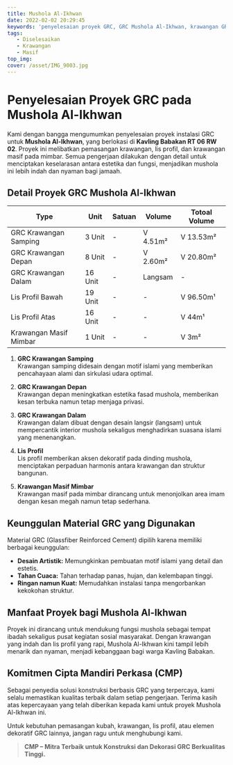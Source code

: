 ```yaml
---
title: Mushola Al-Ikhwan
date: 2022-02-02 20:29:45
keywords: 'penyelesaian proyek GRC, GRC Mushola Al-Ikhwan, krawangan GRC islami, pemasangan krawangan GRC, lis profil GRC, GRC krawangan mimbar, GRC fasad mushola, instalasi dekorasi GRC, kontraktor GRC profesional, proyek GRC Kavling Babakan, mushola estetis dengan GRC, desain islami GRC, manfaat GRC pada mushola, GRC tahan cuaca, keunggulan material GRC, dekorasi interior mushola, krawangan masif GRC, GRC lis profil bawah, GRC lis profil atas, jasa pemasangan krawangan GRC'
tags: 
   - Diselesaikan
   - Krawangan
   - Masif
top_img:
cover: /asset/IMG_9003.jpg
---
```

# **Penyelesaian Proyek GRC pada Mushola Al-Ikhwan**  

Kami dengan bangga mengumumkan penyelesaian proyek instalasi GRC untuk **Mushola Al-Ikhwan**, yang berlokasi di **Kavling Babakan RT 06 RW 02**. Proyek ini melibatkan pemasangan krawangan, lis profil, dan krawangan masif pada mimbar. Semua pengerjaan dilakukan dengan detail untuk menciptakan keselarasan antara estetika dan fungsi, menjadikan mushola ini lebih indah dan nyaman bagi jamaah.  

## **Detail Proyek GRC Mushola Al-Ikhwan**  

|       Type      |  Unit  | Satuan |   Volume    | Totoal Volume |
| --------------- | ------ | ------ | ----------- | ------------- |
| GRC Krawangan Samping | 3 Unit | - | V 4.51m² | V 13.53m² |
| GRC Krawangan Depan | 8 Unit | - | V 2.60m² | V 20.80m² |
| GRC Krawangan Dalam | 16 Unit | - | Langsam | - |
| Lis Profil Bawah | 19 Unit | - | - | V 96.50m¹ |
| Lis Profil Atas | 16 Unit | - | - | V 44m¹ |
| Krawangan Masif Mimbar | 1 Unit | - | - | V 3m² |

1. **GRC Krawangan Samping**  
   Krawangan samping didesain dengan motif islami yang memberikan pencahayaan alami dan sirkulasi udara optimal.  

2. **GRC Krawangan Depan**  
   Krawangan depan meningkatkan estetika fasad mushola, memberikan kesan terbuka namun tetap menjaga privasi.  

3. **GRC Krawangan Dalam**  
   Krawangan dalam dibuat dengan desain langsir (langsam) untuk mempercantik interior mushola sekaligus menghadirkan suasana islami yang menenangkan.  

4. **Lis Profil**  
   Lis profil memberikan aksen dekoratif pada dinding mushola, menciptakan perpaduan harmonis antara krawangan dan struktur bangunan.  

5. **Krawangan Masif Mimbar**  
   Krawangan masif pada mimbar dirancang untuk menonjolkan area imam dengan kesan megah namun tetap sederhana.  

## **Keunggulan Material GRC yang Digunakan**  
Material GRC (Glassfiber Reinforced Cement) dipilih karena memiliki berbagai keunggulan:  
- **Desain Artistik:** Memungkinkan pembuatan motif islami yang detail dan estetis.  
- **Tahan Cuaca:** Tahan terhadap panas, hujan, dan kelembapan tinggi.  
- **Ringan namun Kuat:** Memudahkan instalasi tanpa mengorbankan kekokohan struktur.  

## **Manfaat Proyek bagi Mushola Al-Ikhwan**  
Proyek ini dirancang untuk mendukung fungsi mushola sebagai tempat ibadah sekaligus pusat kegiatan sosial masyarakat. Dengan krawangan yang indah dan lis profil yang rapi, Mushola Al-Ikhwan kini tampil lebih menarik dan nyaman, menjadi kebanggaan bagi warga Kavling Babakan.  

## **Komitmen Cipta Mandiri Perkasa (CMP)**  
Sebagai penyedia solusi konstruksi berbasis GRC yang terpercaya, kami selalu memastikan kualitas terbaik dalam setiap pengerjaan. Terima kasih atas kepercayaan yang telah diberikan kepada kami untuk proyek Mushola Al-Ikhwan ini.  

Untuk kebutuhan pemasangan kubah, krawangan, lis profil, atau elemen dekoratif GRC lainnya, jangan ragu untuk menghubungi kami.  

> **CMP – Mitra Terbaik untuk Konstruksi dan Dekorasi GRC Berkualitas Tinggi.**